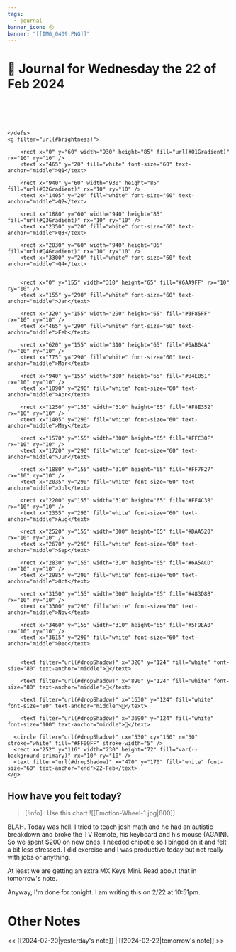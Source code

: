 ```yaml
---
tags:
  - journal
banner_icon: 😠
banner: "[[IMG_0409.PNG]]"
---
```

# 📆 Journal for Wednesday the 22 of Feb 2024

  <svg viewBox="0 -100 3780 400" xmlns="http://www.w3.org/2000/svg">
    <title>Dynamic Timeline 2024</title>
    <defs>
        
  <filter id="brightness" x="0" y="0" width="100%" height="100%">
    <feColorMatrix type="matrix" values="0.8 0 0 0 0
                                         0 0.8 0 0 0
                                         0 0 0.8 0 0
                                         0 0 0 1 0" />
  </filter>
  <filter id="dropShadow" height="130%">
    <feGaussianBlur in="SourceAlpha" stdDeviation="3"/>
    <feOffset dx="2" dy="2" result="offsetblur"/>
    <feMerge>
      <feMergeNode in="offsetblur"/>
      <feMergeNode in="SourceGraphic"/>
    </feMerge>
  </filter>
  
        
  <linearGradient id="Q1Gradient" x1="0%" y1="0%" x2="100%" y2="0%">
      <stop offset="0%" style="stop-color:#6AA9FF" />
      <stop offset="50%" style="stop-color:#3F85FF" />
      <stop offset="100%" style="stop-color:#6AB04A" />
  </linearGradient>
      
  <linearGradient id="Q2Gradient" x1="0%" y1="0%" x2="100%" y2="0%">
      <stop offset="0%" style="stop-color:#B4E051" />
      <stop offset="50%" style="stop-color:#F8E352" />
      <stop offset="100%" style="stop-color:#FFC30F" />
  </linearGradient>
      
  <linearGradient id="Q3Gradient" x1="0%" y1="0%" x2="100%" y2="0%">
      <stop offset="0%" style="stop-color:#FF7F27" />
      <stop offset="50%" style="stop-color:#FF4C3B" />
      <stop offset="100%" style="stop-color:#DAA520" />
  </linearGradient>
      
  <linearGradient id="Q4Gradient" x1="0%" y1="0%" x2="100%" y2="0%">
      <stop offset="0%" style="stop-color:#6A5ACD" />
      <stop offset="50%" style="stop-color:#483D8B" />
      <stop offset="100%" style="stop-color:#5F9EA0" />
  </linearGradient>
      
    </defs>
    <g filter="url(#brightness)">
      
        <rect x="0" y="60" width="930" height="85" fill="url(#Q1Gradient)" rx="10" ry="10" />
        <text x="465" y="20" fill="white" font-size="60" text-anchor="middle">Q1</text>
      
        <rect x="940" y="60" width="930" height="85" fill="url(#Q2Gradient)" rx="10" ry="10" />
        <text x="1405" y="20" fill="white" font-size="60" text-anchor="middle">Q2</text>
      
        <rect x="1880" y="60" width="940" height="85" fill="url(#Q3Gradient)" rx="10" ry="10" />
        <text x="2350" y="20" fill="white" font-size="60" text-anchor="middle">Q3</text>
      
        <rect x="2830" y="60" width="940" height="85" fill="url(#Q4Gradient)" rx="10" ry="10" />
        <text x="3300" y="20" fill="white" font-size="60" text-anchor="middle">Q4</text>
      
      
        <rect x="0" y="155" width="310" height="65" fill="#6AA9FF" rx="10" ry="10" />
        <text x="155" y="290" fill="white" font-size="60" text-anchor="middle">Jan</text>
      
        <rect x="320" y="155" width="290" height="65" fill="#3F85FF" rx="10" ry="10" />
        <text x="465" y="290" fill="white" font-size="60" text-anchor="middle">Feb</text>
      
        <rect x="620" y="155" width="310" height="65" fill="#6AB04A" rx="10" ry="10" />
        <text x="775" y="290" fill="white" font-size="60" text-anchor="middle">Mar</text>
      
        <rect x="940" y="155" width="300" height="65" fill="#B4E051" rx="10" ry="10" />
        <text x="1090" y="290" fill="white" font-size="60" text-anchor="middle">Apr</text>
      
        <rect x="1250" y="155" width="310" height="65" fill="#F8E352" rx="10" ry="10" />
        <text x="1405" y="290" fill="white" font-size="60" text-anchor="middle">May</text>
      
        <rect x="1570" y="155" width="300" height="65" fill="#FFC30F" rx="10" ry="10" />
        <text x="1720" y="290" fill="white" font-size="60" text-anchor="middle">Jun</text>
      
        <rect x="1880" y="155" width="310" height="65" fill="#FF7F27" rx="10" ry="10" />
        <text x="2035" y="290" fill="white" font-size="60" text-anchor="middle">Jul</text>
      
        <rect x="2200" y="155" width="310" height="65" fill="#FF4C3B" rx="10" ry="10" />
        <text x="2355" y="290" fill="white" font-size="60" text-anchor="middle">Aug</text>
      
        <rect x="2520" y="155" width="300" height="65" fill="#DAA520" rx="10" ry="10" />
        <text x="2670" y="290" fill="white" font-size="60" text-anchor="middle">Sep</text>
      
        <rect x="2830" y="155" width="310" height="65" fill="#6A5ACD" rx="10" ry="10" />
        <text x="2985" y="290" fill="white" font-size="60" text-anchor="middle">Oct</text>
      
        <rect x="3150" y="155" width="300" height="65" fill="#483D8B" rx="10" ry="10" />
        <text x="3300" y="290" fill="white" font-size="60" text-anchor="middle">Nov</text>
      
        <rect x="3460" y="155" width="310" height="65" fill="#5F9EA0" rx="10" ry="10" />
        <text x="3615" y="290" fill="white" font-size="60" text-anchor="middle">Dec</text>
      
      
        <text filter="url(#dropShadow)" x="320" y="124" fill="white" font-size="80" text-anchor="middle">🎂</text>
      
        <text filter="url(#dropShadow)" x="890" y="124" fill="white" font-size="80" text-anchor="middle">💍</text>
      
        <text filter="url(#dropShadow)" x="1630" y="124" fill="white" font-size="80" text-anchor="middle">🎂</text>
      
        <text filter="url(#dropShadow)" x="3690" y="124" fill="white" font-size="100" text-anchor="middle">🎄</text>
      
      <circle filter="url(#dropShadow)" cx="530" cy="150" r="30" stroke="white" fill="#FF00FF" stroke-width="5" />
      <rect x="252" y="116" width="230" height="72" fill="var(--background-primary)" rx="10" ry="10" />
      <text filter="url(#dropShadow)" x="470" y="170" fill="white" font-size="60" text-anchor="end">22-Feb</text>
    </g>
  </svg>
    

## How have you felt today?
> [!info]- Use this chart
> ![[Emotion-Wheel-1.jpg|800]]

BLAH. Today was hell. I tried to teach josh math and he had an autistic breakdown and broke the TV Remote, his keyboard and his mouse (AGAIN). So we spent $200 on new ones. I needed chipotle so I binged on it and felt a bit less stressed. I did exercise and I was productive today but not really with jobs or anything.

At least we are getting an extra MX Keys Mini. Read about that in tomorrow's note.

Anyway, I'm done for tonight. I am writing this on 2/22 at 10:51pm.
# Other Notes
<< [[2024-02-20|yesterday's note]] | [[2024-02-22|tomorrow's note]] >>